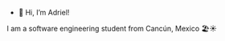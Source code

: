 - 👋 Hi, I’m Adriel!

I am a software engineering student from Cancún, Mexico 🏖️☀️




<!---
adrielisa/adrielisa is a ✨ special ✨ repository because its `README.md` (this file) appears on your GitHub profile.
You can click the Preview link to take a look at your changes.
--->
